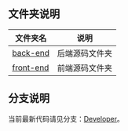 ## 文件夹说明

文件夹名                    |       说明
---------------------------|---------------------
[back-end](./back-end)     | 后端源码文件夹
[front-end](./front-end)   | 前端源码文件夹


## 分支说明

当前最新代码请见分支：[Developer](https://github.com/NeuCharFramework/NCF/tree/Developer)。
